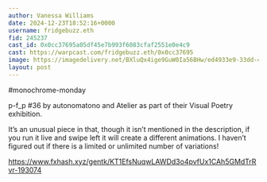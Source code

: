 ```yaml
---
author: Vanessa Williams
date: 2024-12-23T18:52:16+0000
username: fridgebuzz.eth
fid: 245237
cast_id: 0x0cc37695a05df45e7b993f6083cfaf2551e0e4c9
cast: https://warpcast.com/fridgebuzz.eth/0x0cc37695
image: https://imagedelivery.net/BXluQx4ige9GuW0Ia56BHw/ed4933e9-33dd-465f-7c07-e27150518700/original
layout: post
---
```

#monochrome-monday  
  
p-f_p #36 by autonomatono and Atelier as part of their Visual Poetry exhibition.   
  
It’s an unusual piece in that, though it isn’t mentioned in the description, if you run it live and swipe left it will create a different animations. I haven’t figured out if there is a limited or unlimited number of variations!  
  
https://www.fxhash.xyz/gentk/KT1EfsNuqwLAWDd3o4pvfUx1CAh5GMdTrRvr-193074  

<img src='https://imagedelivery.net/BXluQx4ige9GuW0Ia56BHw/ed4933e9-33dd-465f-7c07-e27150518700/original' alt='' referrerpolicy='no-referrer'/>